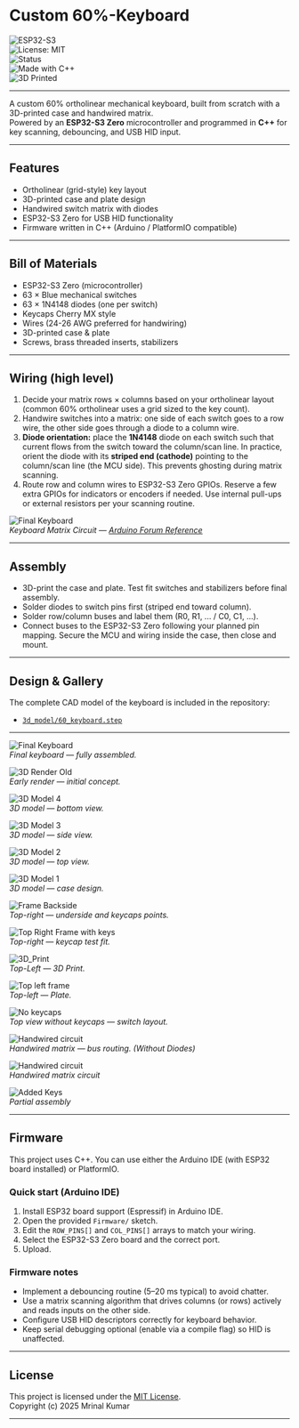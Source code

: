 # Custom 60%-Keyboard

![ESP32-S3](https://img.shields.io/badge/MCU-ESP32--S3-blue?logo=espressif)  
![License: MIT](https://img.shields.io/badge/License-MIT-green)  
![Status](https://img.shields.io/badge/Status-Completed-brightgreen)  
![Made with C++](https://img.shields.io/badge/Made%20with-C++-orange?logo=c%2b%2b)  
![3D Printed](https://img.shields.io/badge/Case-3D%20Printed-purple)

---

A custom 60% ortholinear mechanical keyboard, built from scratch with a 3D-printed case and handwired matrix.  
Powered by an **ESP32-S3 Zero** microcontroller and programmed in **C++** for key scanning, debouncing, and USB HID input.

---

## Features

- Ortholinear (grid-style) key layout  
- 3D-printed case and plate design  
- Handwired switch matrix with diodes  
- ESP32-S3 Zero for USB HID functionality  
- Firmware written in C++ (Arduino / PlatformIO compatible)

---

## Bill of Materials

- ESP32-S3 Zero (microcontroller)  
- 63 × Blue mechanical switches
- 63 × 1N4148 diodes (one per switch)  
- Keycaps Cherry MX style
- Wires (24-26 AWG preferred for handwiring)  
- 3D-printed case & plate  
- Screws, brass threaded inserts, stabilizers

---

## Wiring (high level)

1. Decide your matrix rows × columns based on your ortholinear layout (common 60% ortholinear uses a grid sized to the key count).  
2. Handwire switches into a matrix: one side of each switch goes to a row wire, the other side goes through a diode to a column wire.  
3. **Diode orientation:** place the **1N4148** diode on each switch such that current flows from the switch toward the column/scan line. In practice, orient the diode with its **striped end (cathode)** pointing to the column/scan line (the MCU side). This prevents ghosting during matrix scanning.  
4. Route row and column wires to ESP32-S3 Zero GPIOs. Reserve a few extra GPIOs for indicators or encoders if needed. Use internal pull-ups or external resistors per your scanning routine.

![Final Keyboard](/images/Keyboard_Matrix_Circuit.png)  
*Keyboard Matrix Circuit — [Arduino Forum Reference](https://forum.arduino.cc/t/what-is-the-actual-circuitry-of-a-keypad-and-the-switch/1046828)*

---

## Assembly

- 3D-print the case and plate. Test fit switches and stabilizers before final assembly.  
- Solder diodes to switch pins first (striped end toward column).
- Solder row/column buses and label them (R0, R1, ... / C0, C1, ...).  
- Connect buses to the ESP32-S3 Zero following your planned pin mapping. Secure the MCU and wiring inside the case, then close and mount.

---

## Design & Gallery

The complete CAD model of the keyboard is included in the repository:  

- [`3d_model/60_keyboard.step`](./3d_model/60_keyboard.step)

---

![Final Keyboard](/images/Final_Keyboard.png)  
*Final keyboard — fully assembled.*

![3D Render Old](/images/3D_Render_Old.jpeg)  
*Early render — initial concept.*

![3D Model 4](/images/3D_Model_4.jpeg)  
*3D model — bottom view.*

![3D Model 3](/images/3D_Model_3.jpeg)  
*3D model — side view.*

![3D Model 2](/images/3D_Model_2.png)  
*3D model — top view.*

![3D Model 1](/images/3D_Model_1.png)  
*3D model — case design.*

![Frame Backside](/images/Frame_Backside.png)  
*Top-right — underside and keycaps points.*

![Top Right Frame with keys](/images/Top_Right_Frame_with_keys.png)  
*Top-right — keycap test fit.*

![3D_Print](/images/3D_Print.png)  
*Top-Left — 3D Print.*

![Top left frame](/images/Top_left_frame.png)  
*Top-left — Plate.*

![No keycaps](/images/No_keycaps.png)  
*Top view without keycaps — switch layout.*

![Handwired circuit](/images/Handwired_circuit.png)  
*Handwired matrix — bus routing. (Without Diodes)*

![Handwired circuit](/images/Circuit.jpg)  
*Handwired matrix circuit*

![Added Keys](/images/Added_Keys.png)  
*Partial assembly*

---

## Firmware

This project uses C++. You can use either the Arduino IDE (with ESP32 board installed) or PlatformIO.

### Quick start (Arduino IDE)

1. Install ESP32 board support (Espressif) in Arduino IDE.  
2. Open the provided `Firmware/` sketch.  
3. Edit the `ROW_PINS[]` and `COL_PINS[]` arrays to match your wiring.  
4. Select the ESP32-S3 Zero board and the correct port.  
5. Upload.

### Firmware notes

- Implement a debouncing routine (5–20 ms typical) to avoid chatter.  
- Use a matrix scanning algorithm that drives columns (or rows) actively and reads inputs on the other side.  
- Configure USB HID descriptors correctly for keyboard behavior.  
- Keep serial debugging optional (enable via a compile flag) so HID is unaffected.

---

## License

This project is licensed under the [MIT License](./LICENSE).  
Copyright (c) 2025 Mrinal Kumar

---
